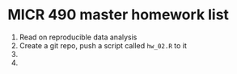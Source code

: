 # MICR 490 master homework list

1. Read on reproducible data analysis
2. Create a git repo, push a script called `hw_02.R` to it
3.
4. 